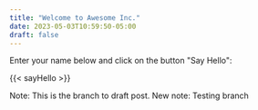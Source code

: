 ```yaml
---
title: "Welcome to Awesome Inc."
date: 2023-05-03T10:59:50-05:00
draft: false
---
```


Enter your name below and click on the button "Say Hello":

{{< sayHello >}}

Note: This is the branch to draft post.
New note: Testing branch
